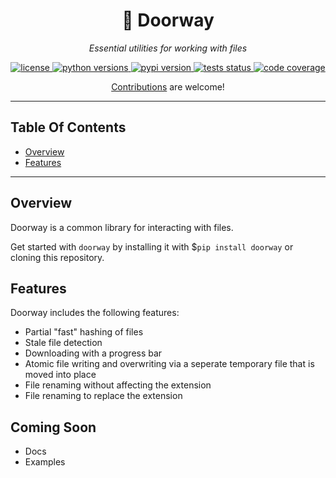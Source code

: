 
<p align="center">
    <h1 align="center">🚪 Doorway</h1>
    <p align="center">
        <i>Essential utilities for working with files</i>
    </p>
</p>

<p align="center">
    <a href="https://choosealicense.com/licenses/mit/" target="_blank">
        <img alt="license" src="https://img.shields.io/github/license/nmichlo/doorway?style=flat-square&color=lightgrey"/>
    </a>
    <a href="https://pypi.org/project/doorway" target="_blank">
        <img alt="python versions" src="https://img.shields.io/pypi/pyversions/doorway?style=flat-square"/>
    </a>
    <a href="https://pypi.org/project/doorway" target="_blank">
        <img alt="pypi version" src="https://img.shields.io/pypi/v/doorway?style=flat-square&color=blue"/>
    </a>
    <a href="https://github.com/nmichlo/doorway/actions?query=workflow%3Atest">
        <img alt="tests status" src="https://img.shields.io/github/workflow/status/nmichlo/doorway/test?label=tests&style=flat-square"/>
    </a>
    <a href="https://codecov.io/gh/nmichlo/doorway/">
        <img alt="code coverage" src="https://img.shields.io/codecov/c/gh/nmichlo/doorway?token=86IZK3J038&style=flat-square"/>
    </a>
</p>

<p align="center">
    <p align="center">
        <a href="https://github.com/nmichlo/doorway/issues/new/choose">Contributions</a> are welcome!
    </p>
</p>

----------------------

## Table Of Contents

- [Overview](#overview)
- [Features](#features)

----------------------

## Overview

Doorway is a common library for interacting with files.

Get started with `doorway` by installing it with $`pip install doorway` or cloning this repository.

## Features

Doorway includes the following features:
- Partial "fast" hashing of files
- Stale file detection
- Downloading with a progress bar
- Atomic file writing and overwriting via a seperate temporary file that is moved into place
- File renaming without affecting the extension
- File renaming to replace the extension

## Coming Soon

- Docs
- Examples
